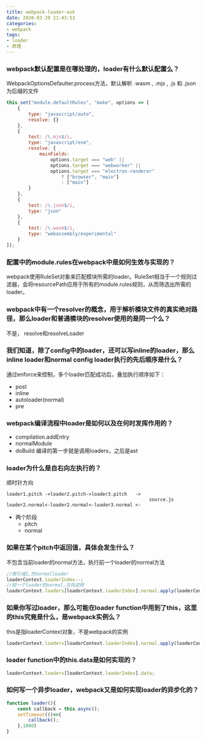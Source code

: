 ```yaml
---
title: webpack-loader-ask
date: 2020-03-20 21:43:53
categories:
- webpack
tags:
- loader
- 原理
---
```


### webpack默认配置是在哪处理的，loader有什么默认配置么？
WebpackOptionsDefaulter.process方法，默认解析 .wasm , .mjs , .js 和 .json 为后缀的文件 
<!-- more -->
```js
this.set("module.defaultRules", "make", options => [
    {
        type: "javascript/auto",
        resolve: {}
    },
    {
        test: /\.mjs$/i,
        type: "javascript/esm",
        resolve: {
            mainFields:
                options.target === "web" ||
                options.target === "webworker" ||
                options.target === "electron-renderer"
                    ? ["browser", "main"]
                    : ["main"]
        }
    },
    {
        test: /\.json$/i,
        type: "json"
    },
    {
        test: /\.wasm$/i,
        type: "webassembly/experimental"
    }
]);
```
### 配置中的module.rules在webpack中是如何生效与实现的？
webpack使用RuleSet对象来匹配模块所需的loader。RuleSet相当于一个规则过滤器，会将resourcePath应用于所有的module.rules规则，从而筛选出所需的loader。

### webpack中有一个resolver的概念，用于解析模块文件的真实绝对路径，那么loader和普通模块的resolver使用的是同一个么？
不是， resolve和resolveLoader
### 我们知道，除了config中的loader，还可以写inline的loader，那么inline loader和normal config loader执行的先后顺序是什么？
通过enforce来控制，多个loader匹配成功后，叠加执行顺序如下：
* post
* inline
* autoloader(normal)
* pre

### webpack编译流程中loader是如何以及在何时发挥作用的？
* compilation.addEntry
* normalModule
* doBuild
编译的第一步就是调用loaders，之后是ast

### loader为什么是自右向左执行的？
顺时针方向
```
loader1.pitch ->loader2.pitch->loader3.pitch   ->
                                                    source.js
loader2.normal<-loader2.normal<-loader3.normal <-
```
* 两个阶段
    * pitch
    * normal

### 如果在某个pitch中返回值，具体会发生什么？
不包含当前loader的normal方法，执行前一个loader的normal方法
```js
//索引减1,的normalloader
loaderContext.loaderIndex--;
//前一个loader的normal,方向逆转
loaderContext.loaders[loaderContext.loaderIndex].normal.apply(loaderContext,args,callback)
```

### 如果你写过loader，那么可能在loader function中用到了this，这里的this究竟是什么，是webpack实例么？
this是指loaderContext对象，不是webpack的实例
```js
loaderContext.loaders[loaderContext.loaderIndex].normal.apply(loaderContext,args,callback)
```

### loader function中的this.data是如何实现的？
```js
loaderContext.loaders[loaderContext.loaderIndex].data;
```
### 如何写一个异步loader，webpack又是如何实现loader的异步化的？
```js
function loader(){
    const callback = this.async();
    setTimeout(()=>{
        callback();
    },1000)
}

```

